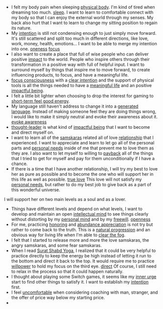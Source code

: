 - I felt my body pain when sleeping [physical body](<physical body.md>). I'm kind of tired when dreaming too much. [sleep](<sleep.md>). I want to learn to comfortable connect with my body so that I can enjoy the external world through my senses. My back also hurt that I want to learn to change my sitting position to regain its nature.
- My [intention](<intention.md>) is still not condensing enough to just simply move forward. It's still scattered and split too much in different directions, like love, work, money, health, emotions... I want to be able to merge my intention into one. [oneness](<oneness.md>) [focus](<focus.md>)
- I also want to create a place that full of wise people who can deliver positive [impact](<impact.md>) to the world. People who inspire others through their transformation in a positive way with full of helpful input. I want to surround myself by things that inspire me to move forward, to create influencing products, to focus, and have a meaningful life.
- [focus consciousness](<focus consciousness.md>) with a [clear intention](<clear intention.md>) and the support of physical tools is all the things needed to have a [meaningful life](<meaningful life.md>) and an positive [impactful being](<impactful being.md>).
- I felt a little bit lighter when choosing to drop the interest for gaming to [short-term feel good energy](<short-term feel good energy.md>).
- My language still haven't address to change it into a [generated language](<generated language.md>). Instead of making someone feel they are doing things wrong, I would like to make it simply neutral and evoke their awareness about it. [evoke awareness](<evoke awareness.md>)
- [thought-leader](<thought-leader.md>) is what kind of [impactful being](<impactful being.md>) that I want to become and direct myself on.
- I want to learn all of the [samskaras](<samskaras.md>) related all of love [relationship](<relationship.md>) that I experienced. I want to appreciate and learn to let go all of the personal parts and [personal needs](<personal needs.md>) inside of me that prevent me to love them as they are. I also want to let myself to willing to [payback](<payback.md>) all of the things that I tried to get for myself and pay for them unconditionally if I have a chance. 
- If there is a time that I have another relationship, I will try my best to love her as pure as possible and to become the one who will support her in this life as well as possible. [true love](<true love.md>) This love will not satisfy my [personal needs](<personal needs.md>), but rather to do my best job to give back as a part of this wonderful universe.

I will support her on two main levels as a soul and as a lover.
- Things have different levels and depend on what levels, I want to develop and maintain an open [intellectual mind](<intellectual mind.md>) to see things clearly without distorting by my [personal mind](<personal mind.md>) and by my [freewill](<freewill.md>). [openness](<openness.md>)
- For me, practicing [honoring](<honoring.md>) and [abundance appreciation](<abundance appreciation.md>) is not try but rather to come back to the truth. This is a [natural progression](<natural progression.md>) and an obvious way for living life when I'm able to [clear the fog](<clear the fog.md>).
- I felt that I started to release more and more the love samskaras, the angry samskaras, and some fear samskaras.
- When I read [Surat Shabd Yoga](<Surat Shabd Yoga.md>), I realized that it could be very helpful to practice directly to keep the energy be high instead of letting it run to the bottom and direct it back to the top. It would require me to practice [willpower](<willpower.md>) to hold my focus on the third eye. [direct](<direct.md>) Of course, I still need to relax in the process so that it could happen naturally. 
-  I thought about playing some Switch games, it seems like my [inner urge](<inner urge.md>) start to find other things to satisfy it. I want to establish my [intention](<intention.md>) first.
- I feel [uncomfortable](<uncomfortable.md>) when considering coaching with man, stranger, and the offer of price way below my starting price.
- 
